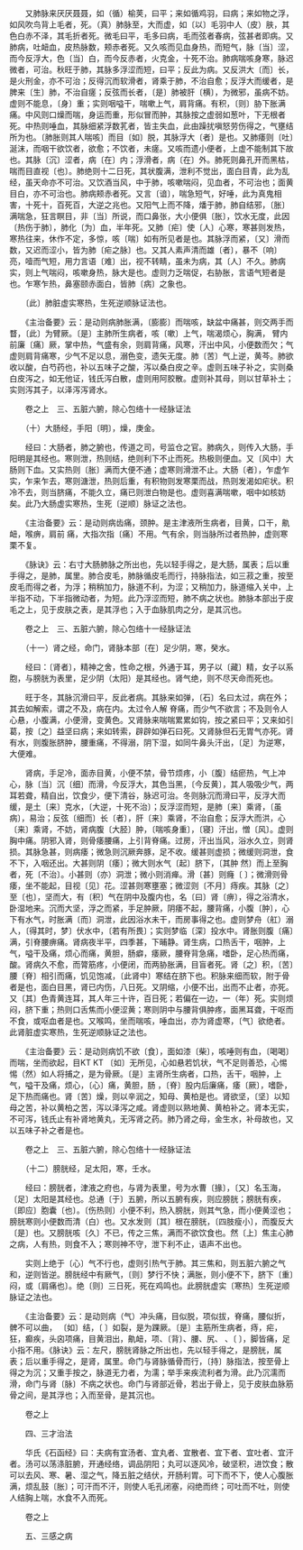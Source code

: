 <!-- { "loadSidebar": true } -->
　　又肺脉来厌厌聂聂，如（循）榆荚，曰平；来如循鸡羽，曰病；来如物之浮，如风吹鸟背上毛者，死。（真）肺脉至，大而虚，如〔以〕毛羽中人（皮）肤，其色白赤不泽，其毛折者死。微毛曰平，毛多曰病，毛而弦者春病，弦甚者即病。又肺病，吐衄血，皮热脉数，颊赤者死。又久咳而见血身热，而短气，脉〔当〕涩，而今反浮大，色〔当〕白，而今反赤者，火克金，十死不治。肺病喘咳身寒，脉迟微者，可治。秋旺于肺，其脉多浮涩而短，曰平；反此为病。又反洪大〔而〕长，是火刑金，亦不可治；反得沉而软滑者，肾乘于肺，不治自愈；反浮大而缓者，是脾来〔生〕肺，不治自瘥；反弦而长者，〔是〕肺被肝〔横〕，为微邪，虽病不妨。虚则不能息，〔身〕重；实则咽嗌干，喘嗽上气，肩背痛。有积，〔则〕胁下胀满痛。中风则口燥而喘，身运而重，形似冒而肿，其脉按之虚弱如葱叶，下无根者死。中热则唾血，其脉细紧浮数芤者，皆主失血，此由躁扰嗔怒劳伤得之，气壅结所为也。〔肺胀则其人喘咳〕而目〔如〕脱，其脉浮大〔者〕是也。又肺痿则〔吐〕涎沫，而咽干欲饮者，欲愈；不饮者，未瘥。又咳而遗小便者，上虚不能制其下故也。其脉〔沉〕涩者，病〔在〕内；浮滑者，病〔在〕外。肺死则鼻孔开而黑枯，喘而目直视〔也〕。肺绝则十二日死，其状腹满，泄利不觉出，面白目青，此为乱经，虽天命亦不可治。又饮酒当风，中于肺，咳嗽喘闷，见血者，不可治也；面黄目白，亦不可治也。肺病颊赤者死。又言〔谙〕，喘急短气，好唾，此为真鬼相害，十死十，百死百，大逆之兆也。又阳气上而不降，燔于肺，肺自结邪，〔胀〕满喘急，狂言瞑目，非〔当〕所说，而口鼻张，大小便俱〔胀〕，饮水无度，此因〔热伤于肺〕，肺化〔为〕血，半年死。又肺〔疟〕使〔人〕心寒，寒甚则发热，寒热往来，休作不定，多惊，咳〔喘〕如有所见者是也。其脉浮而紧，〔又〕滑而数，又迟而涩小，皆为肺〔疟之脉〕也。又其人素声清而雄〔者〕，暴不〔响〕亮，噎而气短，用力言语〔难〕出，视不转睛，虽未为病，其〔人〕不久。肺病实，则上气喘闷，咳嗽身热，脉大是也。虚则力乏喘促，右胁胀，言语气短者是也。乍寒乍热，鼻塞颐赤面白，皆肺〔病〕之象也。

　　〔此〕肺脏虚实寒热，生死逆顺脉证法也。

　　《主治备要》云：是动则病肺胀满，〔膨膨〕而喘咳，缺盆中痛甚，则交两手而瞀，〔此〕为臂厥。〔是〕主肺所生病者，咳〔嗽〕上气，喘渴烦心，胸满， 臂内前廉〔痛〕厥，掌中热，气盛有余，则肩背痛，风寒，汗出中风，小便数而欠；气虚则肩背痛寒，少气不足以息，溺色变，遗矢无度。肺〔苦〕气上逆，黄芩。肺欲收以酸，白芍药也，补以五味子之酸，泻以桑白皮之辛。虚则五味子补之，实则桑白皮泻之，如无他证，钱氏泻白散，虚则用阿胶散。虚则补其母，则以甘草补土；实则泻其子，以泽泻泻肾水。

　　卷之上　三、五脏六腑，除心包络十一经脉证法

　　（十）大肠经，手阳〔明〕，燥，庚金。

　　经曰：大肠者，肺之腑也，传道之司，号监仓之官。肺病久，则传入大肠，手阳明是其经也。寒则泄，热则结，绝则利下不止而死。热极则便血。又〔风中〕大肠则下血。又实热则〔胀〕满而大便不通；虚寒则滑泄不止。大肠〔者〕，乍虚乍实，乍来乍去，寒则溏泄，热则后重，有积物则发寒栗而战，热则发渴如疟状。积冷不去，则当脐痛，不能久立，痛已则泄白物是也。虚则喜满喘嗽，咽中如核妨矣。此乃大肠虚实寒热，生死〔逆顺〕脉证之法也。

　　《主治备要》云：是动则病齿痛，颈肿。是主津液所生病者，目黄，口干，鼽衄，喉痹，肩前 痛，大指次指〔痛〕不用。气有余，则当脉所过者热肿，虚则寒栗不复。

　　《脉诀》云：右寸大肠肺脉之所出也，先以轻手得之，是大肠，属表；后以重手得之，是肺，属里。肺合皮毛，肺脉循皮毛而行，持脉指法，如三菽之重，按至皮毛而得之者，为浮；稍稍加力，脉道不利，为涩；又稍加力，脉道缩入关中，上半指不动，下半指微动者，为短。此乃浮涩而短，肺不病之状也。肺脉本部出于皮毛之上，见于皮肤之表，是其浮也；入于血脉肌肉之分，是其沉也。

　　卷之上　三、五脏六腑，除心包络十一经脉证法

　　（十一）肾之经，命门，肾脉本部〔在〕足少阴，寒，癸水。

　　经曰：〔肾者〕，精神之舍，性命之根，外通于耳，男子以〔藏〕精，女子以系胞，与膀胱为表里，足少阴（太阳）是其经也。肾气绝，则不尽天命而死也。

　　旺于冬，其脉沉滑曰平，反此者病。其脉来如弹，〔石〕名曰太过，病在外；其去如解索，谓之不及，病在内。太过令人解 脊痛，而少气不欲言；不及则令人心悬，小腹满，小便滑，变黄色。又肾脉来喘喘累累如钩，按之紧曰平；又来如引葛，按〔之〕益坚曰病；来如转索，辟辟如弹石曰死。又肾脉但石无胃气亦死。肾有水，则腹胀脐肿，腰重痛，不得溺，阴下湿，如同牛鼻头汗出，〔足〕为逆寒，大便难。

　　肾病，手足冷，面赤目黄，小便不禁，骨节烦疼，小〔腹〕结瘀热，气上冲心，脉〔当〕沉〔细〕而滑，今反浮大，其色当黑，〔今反黄〕，其人吸吸少气，两耳若聋，精自出，饮食少，便下清谷，脉迟可治。冬则脉沉而滑曰平，反浮大而缓，是土〔来〕克水，〔大逆，十死不治〕；反浮涩而短，是肺〔来〕乘肾，〔虽病〕，易治；反弦〔细而〕长〔者〕，肝〔来〕乘肾，不治自愈；反浮大而洪，心〔来〕乘肾，不妨，肾病腹〔大胫〕肿，〔喘咳身重〕，〔寝〕汗出，憎〔风〕。虚则胸中痛。阴邪入肾，则骨痿腰痛，上引背脊痛。过房，汗出当风，浴水久立，则肾损。其脉急甚，则病痿；微急则沉厥奔豚，足不收。缓甚则虚损；微缓则洞泄，食不下，入咽还出。大甚则阴〔痿〕；微大则水气〔起〕脐下，〔其肿 然〕而上至胸者，死〔不治〕。小甚则（亦）洞泄；微小则消瘅。滑〔甚〕则癃〔 〕；微滑则骨痿，坐不能起，目视〔见〕花。涩甚则寒壅塞；微涩则〔不月〕痔疾。其脉〔之〕至〔也〕，坚而大，有〔积〕气在阴中及腹内也，名〔曰〕肾〔痹〕，得之浴清水，卧湿地来。沉而大坚，浮之而紧，手足肿厥，阴痿不起，腰背痛，小腹〔肿〕，心下有水气，时胀满〔而〕洞泄，此因浴水未干，而房事得之也。虚则梦舟（舡）溺人，〔得其时，梦〕伏水中，〔若有所畏〕；实则梦临〔深〕投水中。肾胀则腹〔痛〕满，引脊腰痹痛。肾病夜半平，四季甚，下晡静。肾生病，口热舌干，咽肿，上气，嗌干及痛，烦心而痛，黄胆，肠癖，痿厥，腰脊背急痛，嗜卧，足心热而痛， 酸。肾病久不愈，而膂筋疼，小便闭，而两胁胀满，目盲者死。肾〔之〕积，〔苦〕腰〔脊〕相引而痛，饥见饱减，〔此肾中〕寒结在脐下也。积脉来细而软，附于骨者是也，面白目黑，肾已内伤，八日死。又阴缩，小便不出，出而不止者，亦死。又〔其〕色青黄连耳，其人年三十许，百日死；若偏在一边，一（年）死。实则烦闷，脐下重；热则口舌焦而小便涩黄；寒则阴中与腰背俱肿疼，面黑耳聋，干呕而不食，或呕血者是也。又喉鸣，坐而喘咳，唾血出，亦为肾虚寒，〔气〕欲绝者。此肾脏虚实寒热，生死逆顺脉证之法也。

　　《主治备要》云：是动则病饥不欲〔食〕，面如漆〔柴〕，咳唾则有血，〔喝喝〕而喘，坐而欲起，目KT KT 〔如〕无所见，心如悬若饥状，气不足则善恐，心惕惕（然）如人将捕之，是为骨厥。〔是〕主肾所生病者，口热，舌干，咽肿，上气，嗌干及痛，烦心，〔心〕痛，黄胆，肠 ，〔脊〕股内后廉痛，痿〔厥〕，嗜卧，足下热而痛也。肾〔苦〕燥，则以辛润之，知母、黄柏是也。肾欲坚，〔坚〕以知母之苦，补以黄柏之苦，泻以泽泻之咸。肾虚则以熟地黄、黄柏补之。肾本无实，不可泻，钱氏止有补肾地黄丸，无泻肾之药。肺乃肾之母，金生水，补母故也，又以五味子补之者是也。

　　卷之上　三、五脏六腑，除心包络十一经脉证法

　　（十二）膀胱经，足太阳，寒，壬水。

　　经曰：膀胱者，津液之府也，与肾为表里，号为水曹〔掾〕，〔又〕名玉海，〔足〕太阳是其经也。总通〔于〕五腑，所以五腑有疾，则应膀胱；膀胱有疾，〔即应〕胞囊〔也〕。〔伤热则〕小便不利，热入膀胱，则其气急，而小便黄涩也；膀胱寒则小便数而清（白）也。又水发则〔其〕根在膀胱，〔四肢瘦小〕，而腹反大〔是〕也。又膀胱咳〔久〕不已，传之三焦，满而不欲饮食也。然〔上〕焦主心肺之病，人有热，则食不入；寒则神不守，泄下利不止，语声不出也。

　　实则上绝于〔心〕气不行也，虚则引热气于肺。其三焦和，则五脏六腑之气和，逆则皆逆。膀胱经中有厥气，〔则〕梦行不快；满胀，则小便不下，脐下〔重〕闷，或〔肩痛也〕。绝〔则〕三日死，死在鸡鸣也。此膀胱虚实〔寒热〕生死逆顺脉证之法也。

　　《主治备要》云：是动则病（气）冲头痛，目似脱，项似拔，脊痛，腰似折，髀不可以曲， 〔如〕结，〔 〕如裂，是为踝厥。〔是〕主筋所生病者，痔，疟，狂，癫疾，头囟项痛，目黄泪出，鼽衄，项、〔背〕、腰、尻、 、〔 〕，脚皆痛，足小指不用。《脉诀》云：左尺，膀胱肾脉之所出也，先以轻手得之，是膀胱，属表；后以重手得之，是肾，属里。命门与肾脉循骨而行，〔持〕脉指法，按至骨上得之为沉；又重手按之，脉道无力者，为濡；举手来疾流利者为滑。此乃沉濡而滑，命门与肾〔脉〕不病之状也。命门与肾部近骨，若出于骨上，见于皮肤血脉筋骨之间，是其浮也；入而至骨，是其沉也。

　　卷之上

　　四、三才治法

　　华氏《石函经》曰：夫病有宜汤者、宜丸者、宜散者、宜下者、宜吐者、宜汗者。汤可以荡涤脏腑，开通经络，调品阴阳；丸可以逐风冷，破坚积，进饮食；散可以去风、寒、暑、湿之气，降五脏之结伏，开肠利胃。可下而不下，使人心腹胀满，烦乱鼓〔胀〕；可汗而不汗，则使人毛孔闭塞，闷绝而终；可吐而不吐，则使人结胸上喘，水食不入而死。

　　卷之上

　　五、三感之病

